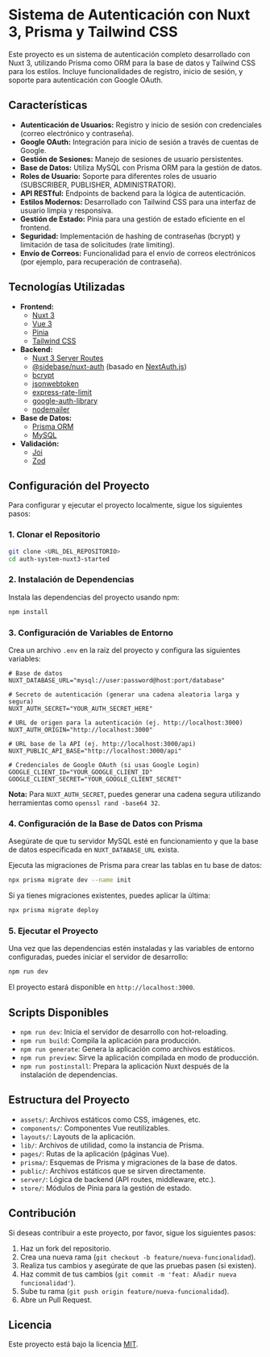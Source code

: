# Sistema de Autenticación con Nuxt 3, Prisma y Tailwind CSS

Este proyecto es un sistema de autenticación completo desarrollado con Nuxt 3, utilizando Prisma como ORM para la base de datos y Tailwind CSS para los estilos. Incluye funcionalidades de registro, inicio de sesión, y soporte para autenticación con Google OAuth.

## Características

- **Autenticación de Usuarios:** Registro y inicio de sesión con credenciales (correo electrónico y contraseña).
- **Google OAuth:** Integración para inicio de sesión a través de cuentas de Google.
- **Gestión de Sesiones:** Manejo de sesiones de usuario persistentes.
- **Base de Datos:** Utiliza MySQL con Prisma ORM para la gestión de datos.
- **Roles de Usuario:** Soporte para diferentes roles de usuario (SUBSCRIBER, PUBLISHER, ADMINISTRATOR).
- **API RESTful:** Endpoints de backend para la lógica de autenticación.
- **Estilos Modernos:** Desarrollado con Tailwind CSS para una interfaz de usuario limpia y responsiva.
- **Gestión de Estado:** Pinia para una gestión de estado eficiente en el frontend.
- **Seguridad:** Implementación de hashing de contraseñas (bcrypt) y limitación de tasa de solicitudes (rate limiting).
- **Envío de Correos:** Funcionalidad para el envío de correos electrónicos (por ejemplo, para recuperación de contraseña).

## Tecnologías Utilizadas

- **Frontend:**
  - [Nuxt 3](https://nuxt.com/)
  - [Vue 3](https://vuejs.org/)
  - [Pinia](https://pinia.vuejs.org/)
  - [Tailwind CSS](https://tailwindcss.com/)
- **Backend:**
  - [Nuxt 3 Server Routes](https://nuxt.com/docs/guide/directory-structure/server)
  - [@sidebase/nuxt-auth](https://sidebase.io/nuxt-auth) (basado en [NextAuth.js](https://next-auth.js.org/))
  - [bcrypt](https://www.npmjs.com/package/bcrypt)
  - [jsonwebtoken](https://www.npmjs.com/package/jsonwebtoken)
  - [express-rate-limit](https://www.npmjs.com/package/express-rate-limit)
  - [google-auth-library](https://www.npmjs.com/package/google-auth-library)
  - [nodemailer](https://nodemailer.com/about/)
- **Base de Datos:**
  - [Prisma ORM](https://www.prisma.io/)
  - [MySQL](https://www.mysql.com/)
- **Validación:**
  - [Joi](https://joi.dev/)
  - [Zod](https://zod.dev/)

## Configuración del Proyecto

Para configurar y ejecutar el proyecto localmente, sigue los siguientes pasos:

### 1. Clonar el Repositorio

```bash
git clone <URL_DEL_REPOSITORIO>
cd auth-system-nuxt3-started
```

### 2. Instalación de Dependencias

Instala las dependencias del proyecto usando npm:

```bash
npm install
```

### 3. Configuración de Variables de Entorno

Crea un archivo `.env` en la raíz del proyecto y configura las siguientes variables:

```env
# Base de datos
NUXT_DATABASE_URL="mysql://user:password@host:port/database"

# Secreto de autenticación (generar una cadena aleatoria larga y segura)
NUXT_AUTH_SECRET="YOUR_AUTH_SECRET_HERE"

# URL de origen para la autenticación (ej. http://localhost:3000)
NUXT_AUTH_ORIGIN="http://localhost:3000"

# URL base de la API (ej. http://localhost:3000/api)
NUXT_PUBLIC_API_BASE="http://localhost:3000/api"

# Credenciales de Google OAuth (si usas Google Login)
GOOGLE_CLIENT_ID="YOUR_GOOGLE_CLIENT_ID"
GOOGLE_CLIENT_SECRET="YOUR_GOOGLE_CLIENT_SECRET"
```

**Nota:** Para `NUXT_AUTH_SECRET`, puedes generar una cadena segura utilizando herramientas como `openssl rand -base64 32`.

### 4. Configuración de la Base de Datos con Prisma

Asegúrate de que tu servidor MySQL esté en funcionamiento y que la base de datos especificada en `NUXT_DATABASE_URL` exista.

Ejecuta las migraciones de Prisma para crear las tablas en tu base de datos:

```bash
npx prisma migrate dev --name init
```

Si ya tienes migraciones existentes, puedes aplicar la última:

```bash
npx prisma migrate deploy
```

### 5. Ejecutar el Proyecto

Una vez que las dependencias estén instaladas y las variables de entorno configuradas, puedes iniciar el servidor de desarrollo:

```bash
npm run dev
```

El proyecto estará disponible en `http://localhost:3000`.

## Scripts Disponibles

- `npm run dev`: Inicia el servidor de desarrollo con hot-reloading.
- `npm run build`: Compila la aplicación para producción.
- `npm run generate`: Genera la aplicación como archivos estáticos.
- `npm run preview`: Sirve la aplicación compilada en modo de producción.
- `npm run postinstall`: Prepara la aplicación Nuxt después de la instalación de dependencias.

## Estructura del Proyecto

- `assets/`: Archivos estáticos como CSS, imágenes, etc.
- `components/`: Componentes Vue reutilizables.
- `layouts/`: Layouts de la aplicación.
- `lib/`: Archivos de utilidad, como la instancia de Prisma.
- `pages/`: Rutas de la aplicación (páginas Vue).
- `prisma/`: Esquemas de Prisma y migraciones de la base de datos.
- `public/`: Archivos estáticos que se sirven directamente.
- `server/`: Lógica de backend (API routes, middleware, etc.).
- `store/`: Módulos de Pinia para la gestión de estado.

## Contribución

Si deseas contribuir a este proyecto, por favor, sigue los siguientes pasos:

1.  Haz un fork del repositorio.
2.  Crea una nueva rama (`git checkout -b feature/nueva-funcionalidad`).
3.  Realiza tus cambios y asegúrate de que las pruebas pasen (si existen).
4.  Haz commit de tus cambios (`git commit -m 'feat: Añadir nueva funcionalidad'`).
5.  Sube tu rama (`git push origin feature/nueva-funcionalidad`).
6.  Abre un Pull Request.

## Licencia

Este proyecto está bajo la licencia [MIT](LICENSE).
